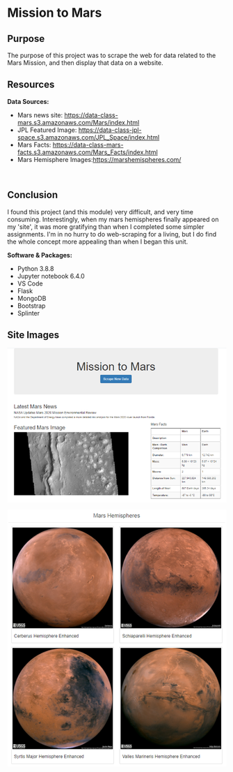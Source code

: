 # Mission to Mars
## Purpose
The purpose of this project was to scrape the web for data related to the Mars Mission, and then display that data on a website.

## Resources
**Data Sources:** 
- Mars news site: https://data-class-mars.s3.amazonaws.com/Mars/index.html
- JPL Featured Image: https://data-class-jpl-space.s3.amazonaws.com/JPL_Space/index.html
- Mars Facts: https://data-class-mars-facts.s3.amazonaws.com/Mars_Facts/index.html
- Mars Hemisphere Images:https://marshemispheres.com/

<br/>


## Conclusion
I found this project (and this module) very difficult, and very time consuming.  Interestingly, when my mars hemispheres finally appeared on my 'site', it was more gratifying than when I completed some simpler assignments.  I'm in no hurry to do web-scraping for a living, but I do find the whole concept more appealing than when I began this unit.

**Software & Packages:**
- Python 3.8.8
- Jupyter notebook 6.4.0
- VS Code 
- Flask
- MongoDB
- Bootstrap
- Splinter

## Site Images

![Top of Site](Resources/site_top.PNG)

![Bottom of Site](Resources/site_bottom.PNG)
